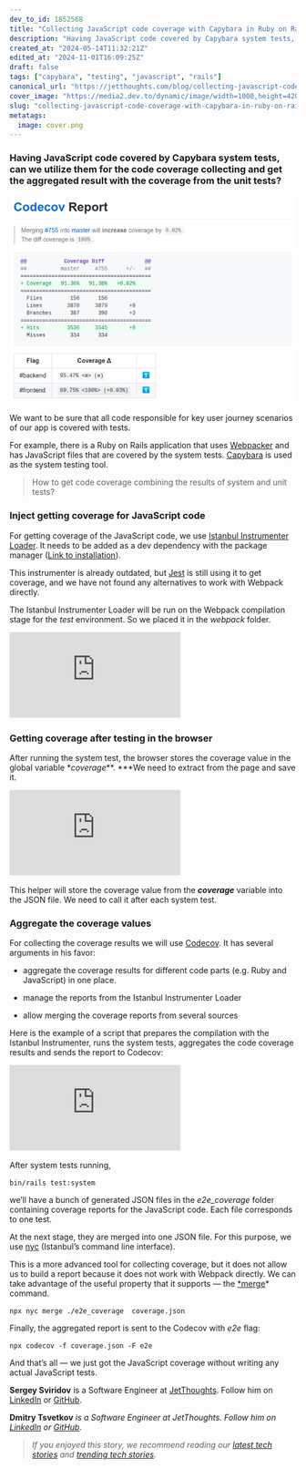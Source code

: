 ```yaml
---
dev_to_id: 1852568
title: "Collecting JavaScript code coverage with Capybara in Ruby on Rails application"
description: "Having JavaScript code covered by Capybara system tests, can we utilize them for the code..."
created_at: "2024-05-14T11:32:21Z"
edited_at: "2024-11-01T16:09:25Z"
draft: false
tags: ["capybara", "testing", "javascript", "rails"]
canonical_url: "https://jetthoughts.com/blog/collecting-javascript-code-coverage-with-capybara-in-ruby-on-rails-application-testing/"
cover_image: "https://media2.dev.to/dynamic/image/width=1000,height=420,fit=cover,gravity=auto,format=auto/https%3A%2F%2Fraw.githubusercontent.com%2Fjetthoughts%2Fjetthoughts.github.io%2Fmaster%2Fstatic%2Fassets%2Fimg%2Fblog%2Fcollecting-javascript-code-coverage-with-capybara-in-ruby-on-rails-application-testing%2Ffile_0.png"
slug: "collecting-javascript-code-coverage-with-capybara-in-ruby-on-rails-application-testing"
metatags:
  image: cover.png
---
```

### Having JavaScript code covered by Capybara system tests, can we utilize them for the code coverage collecting and get the aggregated result with the coverage from the unit tests?

![](file_0.png)

We want to be sure that all code responsible for key user journey scenarios of our app is covered with tests.

For example, there is a Ruby on Rails application that uses [Webpacker](https://github.com/rails/webpacker) and has JavaScript files that are covered by the system tests. [Capybara](https://github.com/teamcapybara/capybara) is used as the system testing tool.
>  How to get code coverage combining the results of system and unit tests?

### Inject getting coverage for JavaScript code

For getting coverage of the JavaScript code, we use [Istanbul Instrumenter Loader](https://github.com/webpack-contrib/istanbul-instrumenter-loader). It needs to be added as a dev dependency with the package manager ([Link to installation](https://github.com/webpack-contrib/istanbul-instrumenter-loader#install)).

This instrumenter is already outdated, but [Jest](https://jestjs.io/) is still using it to get coverage, and we have not found any alternatives to work with Webpack directly.

The Istanbul Instrumenter Loader will be run on the Webpack compilation stage for the *test* environment. So we placed it in the *webpack* folder.

 <iframe src="https://medium.com/media/7d5a4dd75250a2595a7a469a86915293" frameborder=0></iframe>

### Getting coverage after testing in the browser

After running the system test, the browser stores the coverage value in the global variable *_coverage_**. ***We need to extract from the page and save it.

 <iframe src="https://medium.com/media/f80bf6e4f0cad89401e3d9aaa0494b3a" frameborder=0></iframe>

This helper will store the coverage value from the ***_coverage_*** variable into the JSON file. We need to call it after each system test.

### Aggregate the coverage values

For collecting the coverage results we will use [Codecov](https://github.com/codecov/codecov-ruby). It has several arguments in his favor:

* aggregate the coverage results for different code parts (e.g. Ruby and JavaScript) in one place.

* manage the reports from the Istanbul Instrumenter Loader

* allow merging the coverage reports from several sources

Here is the example of a script that prepares the compilation with the Istanbul Instrumenter, runs the system tests, aggregates the code coverage results and sends the report to Codecov:

 <iframe src="https://medium.com/media/7e002600771a238a710db20467daa60e" frameborder=0></iframe>

After system tests running,

    bin/rails test:system

we’ll have a bunch of generated JSON files in the *e2e_coverage* folder containing coverage reports for the JavaScript code. Each file corresponds to one test.

At the next stage, they are merged into one JSON file. For this purpose, we use [nyc](https://github.com/istanbuljs/nyc) (Istanbul’s command line interface).

This is a more advanced tool for collecting coverage, but it does not allow us to build a report because it does not work with Webpack directly. We can take advantage of the useful property that it supports — the [*merge](https://github.com/istanbuljs/nyc#what-about-nyc-merge)* command.

    npx nyc merge ./e2e_coverage  coverage.json

Finally, the aggregated report is sent to the Codecov with *e2e* flag:

    npx codecov -f coverage.json -F e2e

And that’s all — we just got the JavaScript coverage without writing any actual JavaScript tests.

**Sergey Sviridov** is a Software Engineer at [JetThoughts](https://www.jetthoughts.com/). Follow him on [LinkedIn](https://www.linkedin.com/in/sergey-sviridov-83007199) or [GitHub](https://github.com/SviridovSV).

**Dmitry Tsvetkov** *is a Software Engineer at JetThoughts. Follow him on [LinkedIn](https://www.linkedin.com/in/dmitry-tsvetkov-a374095a/) or [GitHub](https://github.com/vlaew).*
>  *If you enjoyed this story, we recommend reading our [latest tech stories](https://jtway.co/latest) and [trending tech stories](https://jtway.co/trending).*
